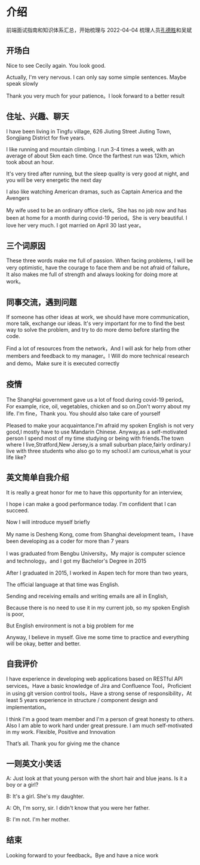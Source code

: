 # 介绍

前端面试指南和知识体系汇总，开始梳理与 2022-04-04
梳理人员[孔德胜](https://github.com/keeperdog)和吴斌

## 开场白

Nice to see Cecily again. You look good.

Actually, I'm very nervous. I can only say some simple sentences. Maybe speak slowly

Thank you very much for your patience。I look forward to a better result

## 住址、兴趣、聊天

I have been living in Tingfu village, 626 Jiuting Street Jiuting Town, Songjiang District for five years.

I like running and mountain climbing. I run 3-4 times a week, with an average of about 5km each time. Once the farthest run was 12km, which took about an hour.

It's very tired after running, but the sleep quality is very good at night, and you will be very energetic the next day

I also like watching American dramas, such as Captain America and the Avengers

My wife used to be an ordinary office clerk。She has no job now and has been at home for a month during covid-19 period。She is very beautiful. I love her very much. I got married on April 30 last year。

## 三个词原因  

These three words make me full of passion.
When facing problems, I will be very optimistic, have the courage to face them and be not afraid of failure。
It also makes me full of strength and always looking for doing more at work。

## 同事交流，遇到问题

If someone has other ideas at work, we should have more communication, more talk, exchange our ideas.   It's very important for me to find the best way to solve the problem, and try to do more demo before  starting the code.

Find a lot of resources from the network，And I will ask for help from other members and feedback to my manager。I Will do more technical research and demo。Make sure it is executed correctly

## 疫情

The ShangHai government gave us a lot of food during covid-19 period。For example, rice, oil, vegetables, chicken and so on.Don't worry about my life. I'm fine，Thank you. You should also take care of yourself

Pleased to make your acquaintance.I'm afraid my spoken English is not very good,I mostly have to use Mandarin Chinese. Anyway,as a self-motivated person I spend most of my time studying or being with friends.The town where I live,Stratford,New Jersey,is a small suburban place,fairly ordinary.I live with three students who also go to my school.I am curious,what is your life like?

## 英文简单自我介绍

It is really a great honor for me to have this opportunity for an interview,

I hope i can make a good performance today. I'm confident that I can succeed.

Now I will introduce myself briefly

My name is Desheng Kong, come from Shanghai development team。I have been developing as a coder for more than 7 years

I was graduated from Bengbu University。My major is computer science and technology。and I got my Bachelor's Degree in 2015

After I graduated in 2015, I worked in Aspen tech for more than two years,

The official language at that time was English.

Sending and receiving emails and writing emails are all in English,

Because there is no need to use it in my current job, so my spoken English is poor,

But English environment is not a big problem for me

Anyway, I believe in myself. Give me some time to practice and everything will be okay, better and better.

## 自我评价

I have experience in developing web applications based on RESTful API services。Have a basic knowledge of Jira and Confluence Tool，Proficient in using git version control tools，Have a strong sense of responsibility，At least 5 years experience in structure / component design and implementation。

I think I'm a good team member and I'm a person of great honesty to others. Also I am able to work hard under great pressure.  I am much self-motivated in my work.  Flexible, Positive and Innovation

That’s all. Thank you for giving me the chance

## 一则英文小笑话

A: Just look at that young person with the short hair and blue jeans. Is it a boy or a girl?

B: It's a girl. She's my daughter.

A: Oh, I'm sorry, sir. I didn't know that you were her father.

B: I'm not. I'm her mother.

## 结束

Looking forward to your feedback。Bye and have a nice work
